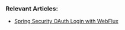 ### Relevant Articles: 

- [Spring Security OAuth Login with WebFlux](https://www.baeldung.com/spring-oauth-login-webflux)
